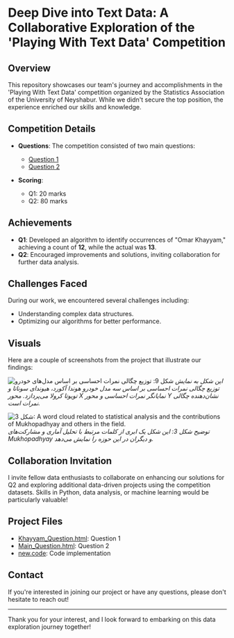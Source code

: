# Deep Dive into Text Data: A Collaborative Exploration of the 'Playing With Text Data' Competition

## Overview
This repository showcases our team's journey and accomplishments in the 'Playing With Text Data' competition organized by the Statistics Association of the University of Neyshabur. While we didn't secure the top position, the experience enriched our skills and knowledge.

## Competition Details
- **Questions**: The competition consisted of two main questions:
  - [Question 1](Khayyam_Question.html)
  - [Question 2](Main_Question.html)
  
- **Scoring**: 
  - Q1: 20 marks
  - Q2: 80 marks

## Achievements
- **Q1**: Developed an algorithm to identify occurrences of "Omar Khayyam," achieving a count of **12**, while the actual was **13**.
- **Q2**: Encouraged improvements and solutions, inviting collaboration for further data analysis.

## Challenges Faced
During our work, we encountered several challenges including:
- Understanding complex data structures.
- Optimizing our algorithms for better performance.

## Visuals
Here are a couple of screenshots from the project that illustrate our findings:

![شکل 9: توزیع چگالی نمرات احساسی بر اساس مدل‌های خودرو](images/image9.png)
*این شکل به نمایش توزیع چگالی نمرات احساسی  بر اساس سه مدل خودرو هوندا آکورد، هیوندای سوناتا و تویوتا کرولا می‌پردازد. محور X نمایانگر نمرات احساسی و محور Y نشان‌دهنده چگالی نمرات است.*

![شکل 3: A word cloud related to statistical analysis and the contributions of Mukhopadhyay and others in the field.](images/image3.png)
*توضیح شکل 3: این شکل یک ابری از کلمات مرتبط با تحلیل آماری و مشارکت‌های Mukhopadhyay و دیگران در این حوزه را نمایش می‌دهد.*


## Collaboration Invitation
I invite fellow data enthusiasts to collaborate on enhancing our solutions for Q2 and exploring additional data-driven projects using the competition datasets. Skills in Python, data analysis, or machine learning would be particularly valuable!

## Project Files
- [Khayyam_Question.html](Khayyam_Question.html): Question 1
- [Main_Question.html](Main_Question.html): Question 2
- [new.code](new.code): Code implementation

## Contact
If you're interested in joining our project or have any questions, please don't hesitate to reach out!

---

Thank you for your interest, and I look forward to embarking on this data exploration journey together!
